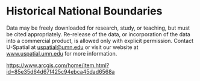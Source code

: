 # Historical National Boundaries

Data may be freely downloaded for research, study, or teaching, but must be cited appropriately. Re-release of the data, or incorporation of the data into a commercial product, is allowed only with explicit permission. Contact U-Spatial at uspatial@umn.edu or visit our website at www.uspatial.umn.edu for more information.

https://www.arcgis.com/home/item.html?id=85e35d64d67f425c94ebca45dad6568a
